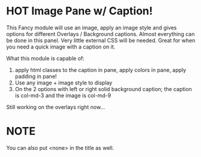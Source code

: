 HOT Image Pane w/ Caption!
==============

This Fancy module will use an image, apply an image style and gives options for different Overlays / Background captions.  Almost everything can be done in this panel.  Very little external CSS will be needed.  Great for when you need a quick image with a caption on it.  

What this module is capable of:
<ol>
<li>apply html classes to the caption in pane, apply colors in pane, apply padding in pane!</li>
<li>Use any image + image style to display</li> 
<li>On the 2 options with left or right solid background caption; the caption is col-md-3 and the image is col-md-9</li>
</ol>

Still working on the overlays right now...


NOTE
===================
You can also put &lt;none&gt; in the title as well.
